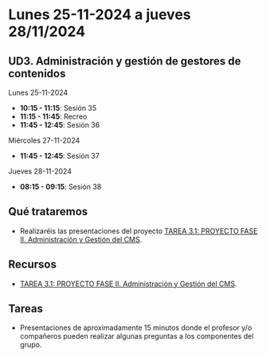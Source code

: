 # Lunes 25-11-2024 a jueves 28/11/2024

## UD3. Administración y gestión de gestores de contenidos

Lunes 25-11-2024
- **10:15 - 11:15**: Sesión 35
- **11:15 - 11:45**: Recreo
- **11:45 - 12:45**: Sesión 36

Miércoles 27-11-2024
- **11:45 - 12:45**: Sesión 37

Jueves 28-11-2024
- **08:15 - 09:15**: Sesión 38


## Qué trataremos
- Realizaréis las presentaciones del proyecto [TAREA 3.1: PROYECTO FASE II. Administración y Gestión del CMS](../../Documents/UD3/TAREA%203.1:%20PROYECTO%20FASE%20II.%20Administración%20y%20Gestión%20del%20CMS.pdf).

## Recursos
- [TAREA 3.1: PROYECTO FASE II. Administración y Gestión del CMS](../../Documents/UD3/TAREA%203.1:%20PROYECTO%20FASE%20II.%20Administración%20y%20Gestión%20del%20CMS.pdf).

## Tareas
- Presentaciones de aproximadamente 15 minutos donde el profesor y/o compañeros pueden realizar algunas preguntas a los componentes del grupo.



